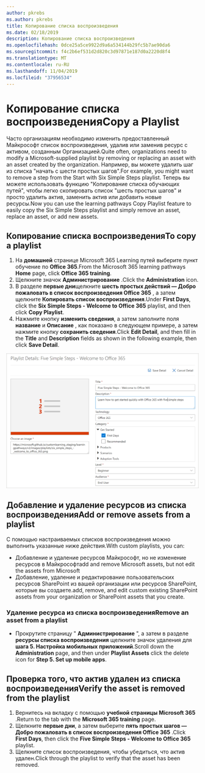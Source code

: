 ```yaml
---
author: pkrebs
ms.author: pkrebs
title: Копирование списка воспроизведения
ms.date: 02/18/2019
description: Копирование списка воспроизведения
ms.openlocfilehash: 0dce25a5ce9922d9a6a534144b29fc5b7ae90da6
ms.sourcegitcommit: f4c2b6ef531d2d820c3d97871e187d0a2220d8f4
ms.translationtype: MT
ms.contentlocale: ru-RU
ms.lasthandoff: 11/04/2019
ms.locfileid: "37956534"
---
```

# <a name="copy-a-playlist"></a><span data-ttu-id="68582-103">Копирование списка воспроизведения</span><span class="sxs-lookup"><span data-stu-id="68582-103">Copy a Playlist</span></span>
<span data-ttu-id="68582-104">Часто организациям необходимо изменить предоставленный Майкрософт список воспроизведения, удалив или заменив ресурс с активом, созданным Организацией.</span><span class="sxs-lookup"><span data-stu-id="68582-104">Quite often, organizations need to modify a Microsoft-supplied playlist by removing or replacing an asset with an asset created by the organization.</span></span> <span data-ttu-id="68582-105">Например, вы можете удалить шаг из списка "начать с шести простых шагов".</span><span class="sxs-lookup"><span data-stu-id="68582-105">For example, you might want to remove a step from the Start with Six Simple Steps playlist.</span></span> <span data-ttu-id="68582-106">Теперь вы можете использовать функцию "Копирование списка обучающих путей", чтобы легко скопировать список "шесть простых шагов" и просто удалить актив, заменить актив или добавить новые ресурсы.</span><span class="sxs-lookup"><span data-stu-id="68582-106">Now you can use the learning pathways Copy Playlist feature to easily copy the Six Simple Steps playlist and simply remove an asset, replace an asset, or add new assets.</span></span> 

## <a name="to-copy-a-playlist"></a><span data-ttu-id="68582-107">Копирование списка воспроизведения</span><span class="sxs-lookup"><span data-stu-id="68582-107">To copy a playlist</span></span>

1. <span data-ttu-id="68582-108">На **домашней** странице Microsoft 365 Learning путей выберите пункт обучение по **Office 365**.</span><span class="sxs-lookup"><span data-stu-id="68582-108">From the Microsoft 365 learning pathways **Home** page, click **Office 365 training**.</span></span>
2. <span data-ttu-id="68582-109">Щелкните значок **Администрирование** .</span><span class="sxs-lookup"><span data-stu-id="68582-109">Click the **Administration** icon.</span></span>
3. <span data-ttu-id="68582-110">В разделе **первые дни**щелкните **шесть простых действий — Добро пожаловать в список воспроизведения Office 365** , а затем щелкните **Копировать список воспроизведения**.</span><span class="sxs-lookup"><span data-stu-id="68582-110">Under **First Days**, click the **Six Simple Steps - Welcome to Office 365** playlist, and then click **Copy Playlist**.</span></span> 
4. <span data-ttu-id="68582-111">Нажмите кнопку **изменить сведения**, а затем заполните поля **название** и **Описание** , как показано в следующем примере, а затем нажмите кнопку **сохранить сведения**.</span><span class="sxs-lookup"><span data-stu-id="68582-111">Click **Edit Detail**, and then fill in the **Title** and **Description** fields as shown in the following example, then click **Save Detail**.</span></span>  
 
![CG-copyplaylist5steps. png](media/cg-copyplaylist5steps.png)

## <a name="add-or-remove-assets-from-a-playlist"></a><span data-ttu-id="68582-113">Добавление и удаление ресурсов из списка воспроизведения</span><span class="sxs-lookup"><span data-stu-id="68582-113">Add or remove assets from a playlist</span></span>
<span data-ttu-id="68582-114">С помощью настраиваемых списков воспроизведения можно выполнить указанные ниже действия.</span><span class="sxs-lookup"><span data-stu-id="68582-114">With custom playlists, you can:</span></span>
- <span data-ttu-id="68582-115">Добавление и удаление ресурсов Майкрософт, но не изменение ресурсов в Майкрософт</span><span class="sxs-lookup"><span data-stu-id="68582-115">add and remove Microsoft assets, but not edit the assets from Microsoft</span></span>
- <span data-ttu-id="68582-116">Добавление, удаление и редактирование пользовательских ресурсов SharePoint из вашей организации или ресурсов SharePoint, которые вы создаете.</span><span class="sxs-lookup"><span data-stu-id="68582-116">add, remove, and edit custom existing SharePoint assets from your organization or SharePoint assets that you create.</span></span> 

### <a name="remove-an-asset-from-a-playlist"></a><span data-ttu-id="68582-117">Удаление ресурса из списка воспроизведения</span><span class="sxs-lookup"><span data-stu-id="68582-117">Remove an asset from a playlist</span></span>
- <span data-ttu-id="68582-118">Прокрутите страницу " **Администрирование** ", а затем в разделе **ресурсы списка воспроизведения** щелкните значок удаления для **шага 5. Настройка мобильных приложений**.</span><span class="sxs-lookup"><span data-stu-id="68582-118">Scroll down the **Administration** page, and then under **Playlist Assets** click the delete icon for **Step 5. Set up mobile apps**.</span></span> 

## <a name="verify-the-asset-is-removed-from-the-playlist"></a><span data-ttu-id="68582-119">Проверка того, что актив удален из списка воспроизведения</span><span class="sxs-lookup"><span data-stu-id="68582-119">Verify the asset is removed from the playlist</span></span>
1. <span data-ttu-id="68582-120">Вернитесь на вкладку с помощью **учебной страницы Microsoft 365** .</span><span class="sxs-lookup"><span data-stu-id="68582-120">Return to the tab with the **Microsoft 365 training** page.</span></span>
2. <span data-ttu-id="68582-121">Щелкните **первые дни**, а затем выберите **пять простых шагов — Добро пожаловать в список воспроизведения Office 365** .</span><span class="sxs-lookup"><span data-stu-id="68582-121">Click **First Days**, then click the **Five Simple Steps - Welcome to Office 365** playlist.</span></span> 
3. <span data-ttu-id="68582-122">Щелкните список воспроизведения, чтобы убедиться, что актив удален.</span><span class="sxs-lookup"><span data-stu-id="68582-122">Click through the playlist to verify that the asset has been removed.</span></span>


